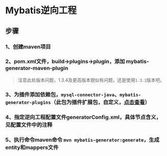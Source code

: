 # Mybatis逆向工程
## 步骤
### 1、创建maven项目
### 2、pom.xml文件，build->plugins->plugin，添加 mybatis-generator-maven-plugin   
> 注意此处版本问题，1.3.4及更高版本貌似有问题，还是使用`1.3.2`版本吧。
### 3、为插件添加依赖包，`mysql-connector-java`、`mybatis-generator-plugins`（此包为插件扩展包，自定义，[点击查看](https://github.com/zanxu2016/mybatis-generator-plugins)）
### 4、指定逆向工程配置文件generatorConfig.xml，具体节点含义，见配置文件中的注释
### 5、执行命令maven命令 `mvn mybatis-generator:generate`，生成entity和mappers文件